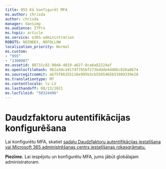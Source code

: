 ```yaml
---
title: 955 Kā konfigurēt MFA
ms.author: chrisda
author: chrisda
manager: dansimp
ms.audience: ITPro
ms.topic: article
ms.service: o365-administration
ROBOTS: NOINDEX, NOFOLLOW
localization_priority: Normal
ms.custom:
- "955"
- "1300007"
ms.assetid: 88731c82-90d4-4019-a627-8ca6a82224af
ms.openlocfilehash: 962a3dca9174f785bf273bddde4dd8bc826a8674
ms.sourcegitcommit: ab75f66355116e995b3cb5505465b31989339e28
ms.translationtype: MT
ms.contentlocale: lv-LV
ms.lasthandoff: 08/13/2021
ms.locfileid: "58324496"
---
```

# <a name="configure-multifactor-authentication"></a>Daudzfaktoru autentifikācijas konfigurēšana

Lai konfigurētu MFA, skatiet [sadaļu Daudzfaktoru autentifikācijas iestatīšana](https://docs.microsoft.com/microsoft-365/admin/security-and-compliance/set-up-multi-factor-authentication) [vai Microsoft 365 administrēšanas centrs iestatīšanas rokasgrāmatu.](https://admin.microsoft.com/AdminPortal/Home?ref=/modernonboarding/mfasetupguide)

**Piezīme.** Lai iespējotu un konfigurētu MFA, jums jābūt globālajam administratoram.
